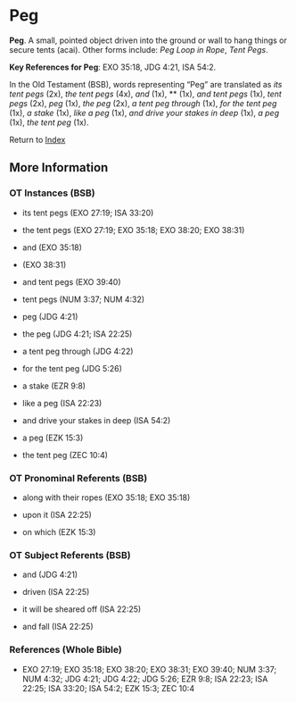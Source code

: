 # Peg
**Peg**. 
A small, pointed object driven into the ground or wall to hang things or secure tents (acai). 
Other forms include: 
*Peg Loop in Rope*, *Tent Pegs*. 


**Key References for Peg**: 
EXO 35:18, JDG 4:21, ISA 54:2. 


In the Old Testament (BSB), words representing “Peg” are translated as 
*its tent pegs* (2x), *the tent pegs* (4x), *and* (1x), ** (1x), *and tent pegs* (1x), *tent pegs* (2x), *peg* (1x), *the peg* (2x), *a tent peg through* (1x), *for the tent peg* (1x), *a stake* (1x), *like a peg* (1x), *and drive your stakes in deep* (1x), *a peg* (1x), *the tent peg* (1x). 




Return to [Index](00-Index.md)

## More Information

### OT Instances (BSB)

* its tent pegs (EXO 27:19; ISA 33:20)

* the tent pegs (EXO 27:19; EXO 35:18; EXO 38:20; EXO 38:31)

* and (EXO 35:18)

*  (EXO 38:31)

* and tent pegs (EXO 39:40)

* tent pegs (NUM 3:37; NUM 4:32)

* peg (JDG 4:21)

* the peg (JDG 4:21; ISA 22:25)

* a tent peg through (JDG 4:22)

* for the tent peg (JDG 5:26)

* a stake (EZR 9:8)

* like a peg (ISA 22:23)

* and drive your stakes in deep (ISA 54:2)

* a peg (EZK 15:3)

* the tent peg (ZEC 10:4)



### OT Pronominal Referents (BSB)

* along with their ropes (EXO 35:18; EXO 35:18)

* upon it (ISA 22:25)

* on which (EZK 15:3)



### OT Subject Referents (BSB)

* and (JDG 4:21)

* driven (ISA 22:25)

* it will be sheared off (ISA 22:25)

* and fall (ISA 22:25)



### References (Whole Bible)

* EXO 27:19; EXO 35:18; EXO 38:20; EXO 38:31; EXO 39:40; NUM 3:37; NUM 4:32; JDG 4:21; JDG 4:22; JDG 5:26; EZR 9:8; ISA 22:23; ISA 22:25; ISA 33:20; ISA 54:2; EZK 15:3; ZEC 10:4



